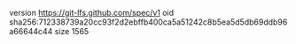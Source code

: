 version https://git-lfs.github.com/spec/v1
oid sha256:712338739a20cc93f2d2ebffb400ca5a51242c8b5ea5d5db69ddb96a66644c44
size 1565
